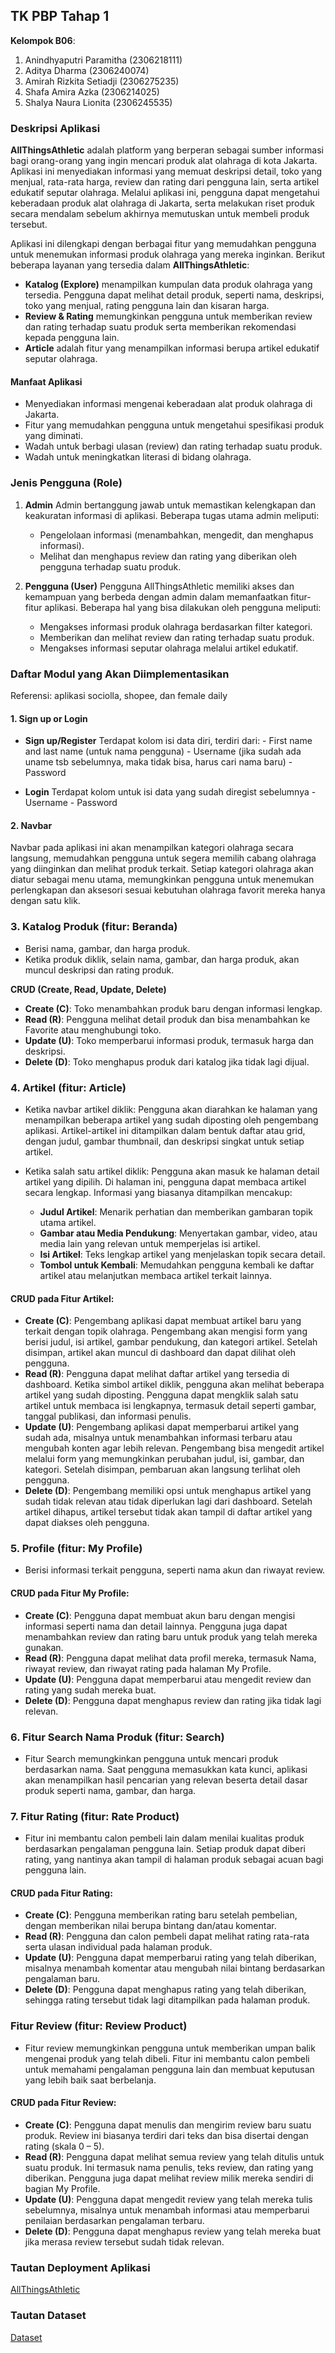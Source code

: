 ## TK PBP Tahap 1

**Kelompok B06**:
1. Anindhyaputri Paramitha (2306218111)
2. Aditya Dharma (2306240074)
3. Amirah Rizkita Setiadji (2306275235)
4. Shafa Amira Azka (2306214025)
5. Shalya Naura Lionita (2306245535)

### Deskripsi Aplikasi

**AllThingsAthletic** adalah platform yang berperan sebagai sumber informasi bagi orang-orang yang ingin mencari produk alat olahraga di kota Jakarta. Aplikasi ini menyediakan informasi yang memuat deskripsi detail, toko yang menjual, rata-rata harga, review dan rating dari pengguna lain, serta artikel edukatif seputar olahraga. Melalui aplikasi ini, pengguna dapat mengetahui keberadaan produk alat olahraga di Jakarta, serta melakukan riset produk secara mendalam sebelum akhirnya memutuskan untuk membeli produk tersebut.

Aplikasi ini dilengkapi dengan berbagai fitur yang memudahkan pengguna untuk menemukan informasi produk olahraga yang mereka inginkan. Berikut beberapa layanan yang tersedia dalam **AllThingsAthletic**:

- **Katalog (Explore)** menampilkan kumpulan data produk olahraga yang tersedia. Pengguna dapat melihat detail produk, seperti nama, deskripsi, toko yang menjual, rating pengguna lain dan kisaran harga.
- **Review & Rating** memungkinkan pengguna untuk memberikan review dan rating terhadap suatu produk serta memberikan rekomendasi kepada pengguna lain.
- **Article** adalah fitur yang menampilkan informasi berupa artikel edukatif seputar olahraga.

#### Manfaat Aplikasi
- Menyediakan informasi mengenai keberadaan alat produk olahraga di Jakarta.
- Fitur yang memudahkan pengguna untuk mengetahui spesifikasi produk yang diminati.
- Wadah untuk berbagi ulasan (review) dan rating terhadap suatu produk.
- Wadah untuk meningkatkan literasi di bidang olahraga.

### Jenis Pengguna (Role)
1. **Admin**
Admin bertanggung jawab untuk memastikan kelengkapan dan keakuratan informasi di aplikasi. Beberapa tugas utama admin meliputi:
   - Pengelolaan informasi (menambahkan, mengedit, dan menghapus informasi).
   - Melihat dan menghapus review dan rating yang diberikan oleh pengguna terhadap suatu produk.

2. **Pengguna (User)**
Pengguna AllThingsAthletic memiliki akses dan kemampuan yang berbeda dengan admin dalam memanfaatkan fitur-fitur aplikasi. Beberapa hal yang bisa dilakukan oleh pengguna meliputi:
   - Mengakses informasi produk olahraga berdasarkan filter kategori.
   - Memberikan dan melihat review dan rating terhadap suatu produk.
   - Mengakses informasi seputar olahraga melalui artikel edukatif.

### Daftar Modul yang Akan Diimplementasikan
Referensi: aplikasi sociolla, shopee, dan female daily

#### 1. **Sign up or Login**
   - **Sign up/Register**
   Terdapat kolom isi data diri, terdiri dari: 
    - First name and last name (untuk nama pengguna)
    - Username (jika sudah ada uname tsb sebelumnya, maka tidak bisa, harus cari nama baru)
    - Password

   - **Login**
   Terdapat kolom untuk isi data yang sudah diregist sebelumnya
    - Username
    - Password

#### 2. **Navbar**
Navbar pada aplikasi ini akan menampilkan kategori olahraga secara langsung, memudahkan pengguna untuk segera memilih cabang olahraga yang diinginkan dan melihat produk terkait. Setiap kategori olahraga akan diatur sebagai menu utama, memungkinkan pengguna untuk menemukan perlengkapan dan aksesori sesuai kebutuhan olahraga favorit mereka hanya dengan satu klik.

### 3. **Katalog Produk (fitur: Beranda)**
- Berisi nama, gambar, dan harga produk.
- Ketika produk diklik, selain nama, gambar, dan harga produk, akan muncul deskripsi dan rating produk.

**CRUD (Create, Read, Update, Delete)**
- **Create (C)**: Toko menambahkan produk baru dengan informasi lengkap.
- **Read (R)**: Pengguna melihat detail produk dan bisa menambahkan ke Favorite atau menghubungi toko.
- **Update (U)**: Toko memperbarui informasi produk, termasuk harga dan deskripsi.
- **Delete (D)**: Toko menghapus produk dari katalog jika tidak lagi dijual.

### 4. **Artikel (fitur: Article)**

- Ketika navbar artikel diklik:
   Pengguna akan diarahkan ke halaman yang menampilkan beberapa artikel yang sudah diposting oleh pengembang aplikasi. Artikel-artikel ini ditampilkan dalam bentuk daftar atau grid, dengan judul, gambar thumbnail, dan deskripsi singkat untuk setiap artikel.

- Ketika salah satu artikel diklik:
   Pengguna akan masuk ke halaman detail artikel yang dipilih. Di halaman ini, pengguna dapat membaca artikel secara lengkap. Informasi yang biasanya ditampilkan mencakup:
   - **Judul Artikel**: Menarik perhatian dan memberikan gambaran topik utama artikel.
   - **Gambar atau Media Pendukung**: Menyertakan gambar, video, atau media lain yang relevan untuk memperjelas isi artikel.
   - **Isi Artikel**: Teks lengkap artikel yang menjelaskan topik secara detail.
   - **Tombol untuk Kembali**: Memudahkan pengguna kembali ke daftar artikel atau melanjutkan membaca artikel terkait lainnya.

#### CRUD pada Fitur Artikel:
- **Create (C)**: Pengembang aplikasi dapat membuat artikel baru yang terkait dengan topik olahraga. Pengembang akan mengisi form yang berisi judul, isi artikel, gambar pendukung, dan kategori artikel. Setelah disimpan, artikel akan muncul di dashboard dan dapat dilihat oleh pengguna.
- **Read (R)**: Pengguna dapat melihat daftar artikel yang tersedia di dashboard. Ketika simbol artikel diklik, pengguna akan melihat beberapa artikel yang sudah diposting. Pengguna dapat mengklik salah satu artikel untuk membaca isi lengkapnya, termasuk detail seperti gambar, tanggal publikasi, dan informasi penulis.
- **Update (U)**: Pengembang aplikasi dapat memperbarui artikel yang sudah ada, misalnya untuk menambahkan informasi terbaru atau mengubah konten agar lebih relevan. Pengembang bisa mengedit artikel melalui form yang memungkinkan perubahan judul, isi, gambar, dan kategori. Setelah disimpan, pembaruan akan langsung terlihat oleh pengguna.
- **Delete (D)**: Pengembang memiliki opsi untuk menghapus artikel yang sudah tidak relevan atau tidak diperlukan lagi dari dashboard. Setelah artikel dihapus, artikel tersebut tidak akan tampil di daftar artikel yang dapat diakses oleh pengguna.

### 5. **Profile (fitur: My Profile)**
- Berisi informasi terkait pengguna, seperti nama akun dan riwayat review.

#### CRUD pada Fitur My Profile:
- **Create (C)**: Pengguna dapat membuat akun baru dengan mengisi informasi seperti nama dan detail lainnya. Pengguna juga dapat menambahkan review dan rating baru untuk produk yang telah mereka gunakan.
- **Read (R)**: Pengguna dapat melihat data profil mereka, termasuk Nama, riwayat review, dan riwayat rating pada halaman My Profile.
- **Update (U)**: Pengguna dapat memperbarui atau mengedit review dan rating yang sudah mereka buat.
- **Delete (D)**: Pengguna dapat menghapus review dan rating jika tidak lagi relevan.


### 6. **Fitur Search Nama Produk (fitur: Search)**
- Fitur Search memungkinkan pengguna untuk mencari produk berdasarkan nama. Saat pengguna memasukkan kata kunci, aplikasi akan menampilkan hasil pencarian yang relevan beserta detail dasar produk seperti nama, gambar, dan harga.


### 7. **Fitur Rating (fitur: Rate Product)**
- Fitur ini membantu calon pembeli lain dalam menilai kualitas produk berdasarkan pengalaman pengguna lain. Setiap produk dapat diberi rating, yang nantinya akan tampil di halaman produk sebagai acuan bagi pengguna lain.

#### CRUD pada Fitur Rating:
- **Create (C)**: Pengguna memberikan rating baru setelah pembelian, dengan memberikan nilai berupa bintang dan/atau komentar.
- **Read (R)**: Pengguna dan calon pembeli dapat melihat rating rata-rata serta ulasan individual pada halaman produk.
- **Update (U)**: Pengguna dapat memperbarui rating yang telah diberikan, misalnya menambah komentar atau mengubah nilai bintang berdasarkan pengalaman baru.
- **Delete (D)**: Pengguna dapat menghapus rating yang telah diberikan, sehingga rating tersebut tidak lagi ditampilkan pada halaman produk.

### **Fitur Review (fitur: Review Product)**
- Fitur review memungkinkan pengguna untuk memberikan umpan balik mengenai produk yang telah dibeli. Fitur ini membantu calon pembeli untuk memahami pengalaman pengguna lain dan membuat keputusan yang lebih baik saat berbelanja.

#### CRUD pada Fitur Review:
- **Create (C)**: Pengguna dapat menulis dan mengirim review baru suatu produk. Review ini biasanya terdiri dari teks dan bisa disertai dengan rating (skala 0 – 5).
- **Read (R)**: Pengguna dapat melihat semua review yang telah ditulis untuk suatu produk. Ini termasuk nama penulis, teks review, dan rating yang diberikan. Pengguna juga dapat melihat review milik mereka sendiri di bagian My Profile.
- **Update (U)**: Pengguna dapat mengedit review yang telah mereka tulis sebelumnya, misalnya untuk menambah informasi atau memperbarui penilaian berdasarkan pengalaman terbaru.
- **Delete (D)**: Pengguna dapat menghapus review yang telah mereka buat jika merasa review tersebut sudah tidak relevan.

### Tautan Deployment Aplikasi
[AllThingsAthletic](http://amirah-rizkita-allthingsathletic.pbp.cs.ui.ac.id/)


### Tautan Dataset
[Dataset](https://drive.google.com/file/d/14YbT1CuRZVrN0fjde_znfSeVGN8Aw35K/view?usp=sharing)